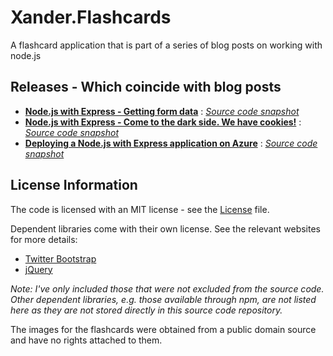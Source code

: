 Xander.Flashcards
=================

A flashcard application that is part of a series of blog posts on working with node.js

Releases - Which coincide with blog posts
-----------------------------------------
* **[Node.js with Express - Getting form data](http://colinmackay.scot/2014/11/17/node-js-with-express-getting-form-data/ "Node.js with Express - Getting Form Data")** : *[Source code snapshot](https://github.com/colinangusmackay/Xander.Flashcards/releases/tag/0.0.1)*
* **[Node.js with Express - Come to the dark side. We have cookies!](http://colinmackay.scot/2014/11/18/node-js-with-express-come-to-the-dark-side-we-have-cookies/)** : *[Source code snapshot](https://github.com/colinangusmackay/Xander.Flashcards/releases/tag/0.0.2)*
* **[Deploying a Node.js with Express application on Azure](http://colinmackay.scot/2014/11/23/deploying-a-node-js-with-express-application-on-azure/)** : *[Source code snapshot](https://github.com/colinangusmackay/Xander.Flashcards/releases/tag/1.0.0)*


License Information
-------------------
The code is licensed with an MIT license - see the [License](https://github.com/colinangusmackay/Xander.Flashcards/blob/master/LICENSE) file.

Dependent libraries come with their own license. See the relevant websites for more details:
* [Twitter Bootstrap](http://getbootstrap.com/)
* [jQuery](http://jquery.com/)

*Note: I've only included those that were not excluded from the source code. Other dependent libraries, e.g. those available through npm, are not listed here as they are not stored directly in this source code repository.*

The images for the flashcards were obtained from a public domain source and have no rights attached to them.